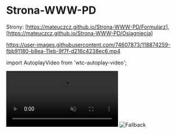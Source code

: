 # Strona-WWW-PD
Strony: [https://mateuczcz.github.io/Strona-WWW-PD/Formularz], [https://mateuczcz.github.io/Strona-WWW-PD/Osiągnięcia]

https://user-images.githubusercontent.com/74607873/118874259-fbb91180-b8ea-11eb-9f7f-d216c4238ec6.mp4

import AutoplayVideo from 'wtc-autoplay-video';

<div class="autoplay-video">
  <video
    class="autoplay-video__video"
    autoplay
    playsinline
    muted
    loop
  >
    <source
      src="animacja.mp4"
      type="video/mp4"
    />
  </video>
  <!-- REQUIRED -->
  <img
    class="autoplay-video__fallback"
    src="fallback.png"
    alt="Fallback"
  />
  </div>
